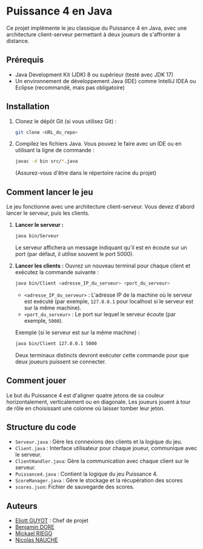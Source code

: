 # Puissance 4 en Java

Ce projet implémente le jeu classique du Puissance 4 en Java, avec une architecture client-serveur permettant à deux joueurs de s'affronter à distance.

## Prérequis

*   Java Development Kit (JDK) 8 ou supérieur (testé avec JDK 17)
*   Un environnement de développement Java (IDE) comme IntelliJ IDEA ou Eclipse (recommandé, mais pas obligatoire)

## Installation

1.  Clonez le dépôt Git (si vous utilisez Git) :
    ```bash
    git clone <URL_du_repo>
    ```
2.  Compilez les fichiers Java. Vous pouvez le faire avec un IDE ou en utilisant la ligne de commande :
    ```bash
    javac -d bin src/*.java
    ```
    (Assurez-vous d'être dans le répertoire racine du projet)

## Comment lancer le jeu

Le jeu fonctionne avec une architecture client-serveur. Vous devez d'abord lancer le serveur, puis les clients.

1.  **Lancer le serveur :**
    ```bash
    java bin/Serveur
    ```
    Le serveur affichera un message indiquant qu'il est en écoute sur un port (par défaut, il utilise souvent le port 5000).

2.  **Lancer les clients :**
    Ouvrez un nouveau terminal pour chaque client et exécutez la commande suivante :
    ```bash
    java bin/Client <adresse_IP_du_serveur> <port_du_serveur>
    ```
    *   `<adresse_IP_du_serveur>` : L'adresse IP de la machine où le serveur est exécuté (par exemple, `127.0.0.1` pour localhost si le serveur est sur la même machine).
    *   `<port_du_serveur>` : Le port sur lequel le serveur écoute (par exemple, `5000`).

    Exemple (si le serveur est sur la même machine) :
    ```bash
    java bin/Client 127.0.0.1 5000
    ```
    Deux terminaux distincts devront exécuter cette commande pour que deux joueurs puissent se connecter.

## Comment jouer

Le but du Puissance 4 est d'aligner quatre jetons de sa couleur horizontalement, verticalement ou en diagonale. Les joueurs jouent à tour de rôle en choisissant une colonne où laisser tomber leur jeton.

## Structure du code

*   `Serveur.java` : Gère les connexions des clients et la logique du jeu.
*   `Client.java` : Interface utilisateur pour chaque joueur, communique avec le serveur.
*   `ClientHandler.java`: Gère la communication avec chaque client sur le serveur.
*   `Puissance4.java` : Contient la logique du jeu Puissance 4.
*   `ScoreManager.java` : Gère le stockage et la récupération des scores
*   `scores.json`: Fichier de sauvegarde des scores.

## Auteurs

*   [Eliott GUYOT](https://github.com/eliott-guyot) : Chef de projet
*   [Benjamin DORE](https://github.com/ArKoSs145)
*   [Mickael RIEGO](https://github.com/IckaeEtu)
*   [Nicolas NAUCHE](https://github.com/NicolasNauche)
